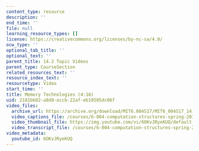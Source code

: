 ```yaml
---
content_type: resource
description: ''
end_time: ''
file: null
learning_resource_types: []
license: https://creativecommons.org/licenses/by-nc-sa/4.0/
ocw_type: ''
optional_tab_title: ''
optional_text: ''
parent_title: 14.2 Topic Videos
parent_type: CourseSection
related_resources_text: ''
resource_index_text: ''
resourcetype: Video
start_time: ''
title: Memory Technologies (4:16)
uid: 2181bb02-a8d9-eccb-22af-eb19505dc06f
video_files:
  archive_url: https://archive.org/download/MIT6.004S17/MIT6_004S17_14-02-01_300k.mp4
  video_captions_file: /courses/6-004-computation-structures-spring-2017/d313baf7b10c52f89d6341b988416e63_6OKvJRyeKUQ.vtt
  video_thumbnail_file: https://img.youtube.com/vi/6OKvJRyeKUQ/default.jpg
  video_transcript_file: /courses/6-004-computation-structures-spring-2017/bece3db10260a458d56e20331f86e0ed_6OKvJRyeKUQ.pdf
video_metadata:
  youtube_id: 6OKvJRyeKUQ
---
```

